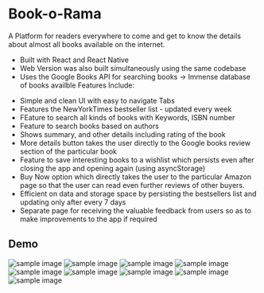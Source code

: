 # Book-o-Rama

A Platform for readers everywhere to come and get to know the details about almost all books available on the internet.
- Built with React and React Native
- Web Version was also built simultaneously using the same codebase
- Uses the Google Books API for searching books -> Immense database of books availble
Features Include:
* Simple and clean UI with easy to navigate Tabs
* Features the NewYorkTimes bestseller list - updated every week
* FEature to search all kinds of books with Keywords, ISBN number
* Feature to search books based on authors
* Shows summary, and other details including rating of the book
* More details button takes the user directly to the Google books review section of the particular book
* Feature to save interesting books to a wishlist which persists even after closing the app and opening again (using asyncStorage)
* Buy Now option which directly takes the user to the particular Amazon page so that the user can read even further reviews of other buyers.
* Efficient on data and storage space by persisting the bestsellers list and updating only after every 7 days
* Separate page for receiving the valuable feedback from users so as to make improvements to the app if required

## Demo

![sample image](./demo/20200803_121443.gif)
![sample image](./demo/Screenshot_20200803-114649.png)
![sample image](./demo/Screenshot_20200803-114706.png)
![sample image](./demo/Screenshot_20200803-114712.png)
![sample image](./demo/Screenshot_20200803-114720.png)
![sample image](./demo/Screenshot_20200803-114750.png)
![sample image](./demo/Screenshot_20200803-114820.png)
![sample image](./demo/Screenshot_20200803-120307.png)
![sample image](./demo/Screenshot_20200803-120337.png)
